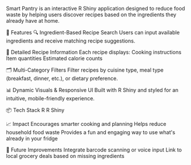 Smart Pantry is an interactive R Shiny application designed to reduce food waste by helping users discover recipes based on the ingredients they already have at home.

🚀 Features
🔍 Ingredient-Based Recipe Search
Users can input available ingredients and receive matching recipe suggestions.

🧾 Detailed Recipe Information
Each recipe displays:
Cooking instructions
Item quantities
Estimated calorie counts

🗂️ Multi-Category Filters
Filter recipes by cuisine type, meal type (breakfast, dinner, etc.), or dietary preference.

📊 Dynamic Visuals & Responsive UI
Built with R Shiny and styled for an intuitive, mobile-friendly experience.

📦 Tech Stack
R
R Shiny

📈 Impact
Encourages smarter cooking and planning
Helps reduce household food waste
Provides a fun and engaging way to use what's already in your fridge

🔧 Future Improvements
Integrate barcode scanning or voice input
Link to local grocery deals based on missing ingredients

